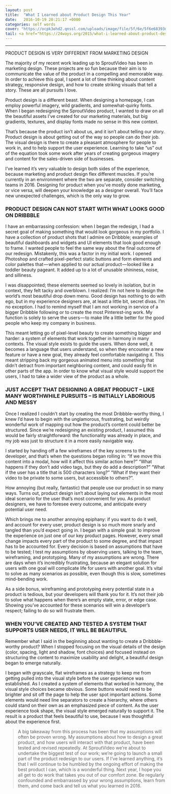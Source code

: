 ```yaml
---
layout: post
title:  "What I Learned about Product Design This Year"
date:   2016-10-19 20:21:17 +0000
categories: self words
cover: "https://ocpk3ohd2.qnssl.com/uploads/image/file/5f/6e/5f6e68393d76505bd99e77cd8f0a9176.jpg"
tail: <a href="https://24ways.org/2015/what-i-learned-about-product-design-this-year/" class="post-tags">[From 24ways.org]</a>
---
```

---
PRODUCT DESIGN IS VERY DIFFERENT FROM MARKETING DESIGN

The majority of my recent work leading up to SproutVideo has been in marketing design. These projects are so fun because their aim is to communicate the value of the product in a compelling and memorable way. In order to achieve this goal, I spent a lot of time thinking about content strategy, responsive design, and how to create striking visuals that tell a story. These are all pursuits I love.

Product design is a different beast. When designing a homepage, I can employ powerful imagery, wild gradients, and somewhat-quirky fonts. When I began redesigning the SproutVideo product, I wanted to draw on all the beautiful assets I’ve created for our marketing materials, but big gradients, textures, and display fonts made no sense in this new context.

That’s because the product isn’t about us, and it isn’t about telling our story. Product design is about getting out of the way so people can do their job. The visual design is there to create a pleasant atmosphere for people to work in, and to help support the user experience. Learning to take “us” out of the equation took some work after years of creating gorgeous imagery and content for the sales-driven side of businesses.

I’ve learned it’s very valuable to design both sides of the experience, because marketing and product design flex different muscles. If you’re currently in an environment where the two are separate, consider switching teams in 2016. Designing for product when you’ve mostly done marketing, or vice versa, will deepen your knowledge as a designer overall. You’ll face new unexpected challenges, which is the only way to grow.

### PRODUCT DESIGN CAN NOT START WITH WHAT LOOKS GOOD ON DRIBBBLE
I have an embarrassing confession: when I began the redesign, I had a secret goal of making something that would look gorgeous in my portfolio. I have a collection of product shots that I admire on Dribbble; examples of beautiful dashboards and widgets and UI elements that look good enough to frame. I wanted people to feel the same way about the final outcome of our redesign. Mistakenly, this was a factor in my initial work. I opened Photoshop and crafted pixel-perfect static buttons and form elements and color palettes that — when applied to our actual product — looked like a toddler beauty pageant. It added up to a lot of unusable shininess, noise, and silliness.

I was disappointed; these elements seemed so lovely in isolation, but in context, they felt tacky and overblown. I realized: I’m not here to design the world’s most beautiful drop down menu. Good design has nothing to do with ego, but in my experience designers are, at least a little bit, secret divas. I’m no exception. I had to remind myself that I am not working in service of a bigger Dribbble following or to create the most Pinterest-ing work. My function is solely to serve the users — to make life a little better for the good people who keep my company in business.

This meant letting go of pixel-level beauty to create something bigger and harder: a system of elements that work together in harmony in many contexts. The visual style exists to guide the users. When done well, it becomes a language that users understand, so when they encounter a new feature or have a new goal, they already feel comfortable navigating it. This meant stripping back my gorgeous animated menu into something that didn’t detract from important neighboring content, and could easily fit in other parts of the app. In order to know what visual style would support the users, I had to take a wider view of the product as a whole.

### JUST ACCEPT THAT DESIGNING A GREAT PRODUCT – LIKE MANY WORTHWHILE PURSUITS – IS INITIALLY LABORIOUS AND MESSY
Once I realized I couldn’t start by creating the most Dribbble-worthy thing, I knew I’d have to begin with the unglamorous, frustrating, but weirdly wonderful work of mapping out how the product’s content could better be structured. Since we’re redesigning an existing product, I assumed this would be fairly straightforward: the functionality was already in place, and my job was just to structure it in a more easily navigable way.

I started by handing off a few wireframes of the key screens to the developer, and that’s when the questions began rolling in: “If we move this content into a modal, how will it affect this similar action here?” “What happens if they don’t add video tags, but they do add a description?” “What if the user has a title that is 500 characters long?” “What if they want their video to be private to some users, but accessible to others?”.

How annoying (but really, fantastic) that people use our product in so many ways. Turns out, product design isn’t about laying out elements in the most ideal scenario for the user that’s most convenient for you. As product designers, we have to foresee every outcome, and anticipate every potential user need.

Which brings me to another annoying epiphany: if you want to do it well, and account for every user, product design is so much more snarly and tangled than you’d expect going in. I began with a simple goal: to improve the experience on just one of our key product pages. However, every small change impacts every part of the product to some degree, and that impact has to be accounted for. Every decision is based on assumptions that have to be tested; I test my assumptions by observing users, talking to the team, wireframing, and prototyping. Many of my assumptions are wrong. There are days when it’s incredibly frustrating, because an elegant solution for users with one goal will complicate life for users with another goal. It’s vital to solve as many scenarios as possible, even though this is slow, sometimes mind-bending work.

As a side bonus, wireframing and prototyping every potential state in a product is tedious, but your developers will thank you for it. It’s not their job to solve what happens when there’s an empty state, error, or edge case. Showing you’ve accounted for these scenarios will win a developer’s respect; failing to do so will frustrate them.

### WHEN YOU’VE CREATED AND TESTED A SYSTEM THAT SUPPORTS USER NEEDS, IT WILL BE BEAUTIFUL
Remember what I said in the beginning about wanting to create a Dribbble-worthy product? When I stopped focusing on the visual details of the design (color, spacing, light and shadow, font choices) and focused instead on structuring the content to maximize usability and delight, a beautiful design began to emerge naturally.

I began with grayscale, flat wireframes as a strategy to keep me from getting pulled into the visual style before the user experience was established. As I created a system of elements that worked in harmony, the visual style choices became obvious. Some buttons would need to be brighter and sit off the page to help the user spot important actions. Some elements would need line separators to create a hierarchy, where others could stand on their own as an emphasized piece of content. As the user experience took shape, the visual style emerged naturally to support it. The result is a product that feels beautiful to use, because I was thoughtful about the experience first.

>A big takeaway from this process has been that my assumptions will often be proven wrong. My assumptions about how to design a great product, and how users will interact with that product, have been tested and revised repeatedly. At SproutVideo we’re about to undertake the biggest test of our work; we’re going to launch a small part of the product redesign to our users. If I’ve learned anything, it’s that I will continue to be humbled by the ongoing effort of making the best product I can, which is a wonderful thing.
>Next year, I hope you all get to do work that takes you out of our comfort zone. Be regularly confounded and embarrassed by your wrong assumptions, learn from them, and come back and tell us what you learned in 2016.
